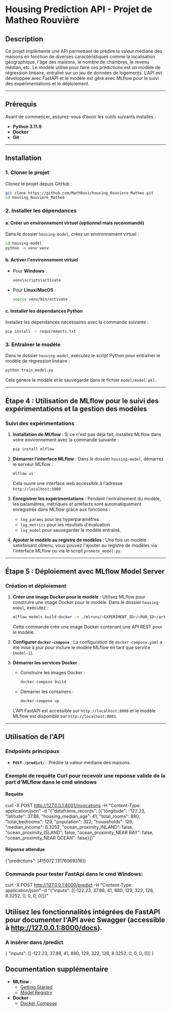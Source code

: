 # Housing Prediction API - Projet de Matheo Rouvière

## Description
Ce projet implémente une API permettant de prédire la valeur médiane des maisons en fonction de diverses caractéristiques comme la localisation géographique, l'âge des maisons, le nombre de chambres, le revenu médian, etc. Le modèle utilisé pour faire ces prédictions est un modèle de régression linéaire, entraîné sur un jeu de données de logements. L'API est développée avec FastAPI et le modèle est géré avec MLflow pour le suivi des expérimentations et le déploiement.

---

## Prérequis
Avant de commencer, assurez-vous d'avoir les outils suivants installés :
- **Python 3.11.9**
- **Docker**
- **Git**

---

## Installation

### 1. Cloner le projet
Clonez le projet depuis GitHub :
```bash
git clone https://github.com/MathRovi/housing_Rouviere_Matheo.git
cd housing_Rouviere_Matheo
```

### 2. Installer les dépendances

#### a. Créer un environnement virtuel (optionnel mais recommandé)
Dans le dossier `housing-model`, créez un environnement virtuel :
```bash
cd housing-model
python -m venv venv
```

#### b. Activer l'environnement virtuel
- Pour **Windows** :
  ```bash
  venv\scripts\activate
  ```
- Pour **Linux/MacOS** :
  ```bash
  source venv/bin/activate
  ```

#### c. Installer les dépendances Python
Installez les dépendances nécessaires avec la commande suivante :
```bash
pip install -r requirements.txt
```

### 3. Entraîner le modèle
Dans le dossier `housing-model`, exécutez le script Python pour entraîner le modèle de régression linéaire :
```bash
python train_model.py
```
Cela génère le modèle et le sauvegarde dans le fichier `model/model.pkl`.

---

## Étape 4 : Utilisation de MLflow pour le suivi des expérimentations et la gestion des modèles

### Suivi des expérimentations
1. **Installation de MLflow** :
   Si ce n'est pas déjà fait, installez MLflow dans votre environnement avec la commande suivante :
   ```bash
   pip install mlflow
   ```

2. **Démarrer l'interface MLflow** :
   Dans le dossier `housing-model`, démarrez le serveur MLflow :
   ```bash
   mlflow ui
   ```
   Cela ouvre une interface web accessible à l'adresse `http://localhost:5000`.

3. **Enregistrer les expérimentations** :
   Pendant l'entraînement du modèle, les paramètres, métriques et artefacts sont automatiquement enregistrés dans MLflow grâce aux fonctions :
   - `log_params` pour les hyperparamètres
   - `log_metrics` pour les résultats d'évaluation
   - `log_model` pour sauvegarder le modèle entraîné.

4. **Ajouter le modèle au registre de modèles** :
   Une fois un modèle satisfaisant obtenu, vous pouvez l'ajouter au registre de modèles via l'interface MLflow ou via le script `promote_model.py`.

---

## Étape 5 : Déploiement avec MLflow Model Server

### Création et déploiement
1. **Créer une image Docker pour le modèle** :
   Utilisez MLflow pour construire une image Docker pour le modèle. Dans le dossier `housing-model`, exécutez :
   ```bash
   mlflow models build-docker -m ./mlruns/<EXPERIMENT_ID>/<RUN_ID>/artifacts/model -n housing-model
   ```
   Cette commande crée une image Docker contenant une API REST pour le modèle.

2. **Configurer `docker-compose`** :
   La configuration de `docker-compose.yaml` a été mise à jour pour inclure le modèle MLflow en tant que service (`model-1`).

3. **Démarrer les services Docker** :
   - Construire les images Docker :
     ```bash
     docker-compose build
     ```
   - Démarrer les containers :
     ```bash
     docker-compose up
     ```
   L'API FastAPI est accessible sur `http://localhost:8000` et le modèle MLflow est disponible sur `http://localhost:8001`.

---

## Utilisation de l'API

### Endpoints principaux
- **`POST /predict/`** : Prédire la valeur médiane des maisons.

### Exemple de requête Curl pour recevoir une reponse valide de la part d'MLflow dans le cmd windows
#### Requête
curl -X POST http://127.0.0.1:8001/invocations -H "Content-Type: application/json" -d "{\"dataframe_records\": [{\"longitude\": -122.23, \"latitude\": 37.88, \"housing_median_age\": 41, \"total_rooms\": 880, \"total_bedrooms\": 129, \"population\": 322, \"households\": 126, \"median_income\": 8.3252, \"ocean_proximity_INLAND\": false, \"ocean_proximity_ISLAND\": false, \"ocean_proximity_NEAR BAY\": false, \"ocean_proximity_NEAR OCEAN\": false}]}"

#### Réponse attendue
{"predictions": [415072.13176069316]}

### Commande pour tester FastApi dans le cmd Windows:
curl -X POST http://127.0.0.1:8000/predict -H "Content-Type: application/json" -d "{\"inputs\": [[-122.23, 37.88, 41, 880, 129, 322, 126, 8.3252, 0, 0, 0, 0]]}"

## Utilisez les fonctionnalités intégrées de FastAPI pour documenter l'API avec Swagger (accessible à http://127.0.0.1:8000/docs).
### A insérer dans /predict

{
  "inputs": [[-122.23, 37.88, 41, 880, 129, 322, 126, 8.3252, 0, 0, 0, 0]]
} 

## Documentation supplémentaire
- **MLflow** :
  - [Getting Started](https://mlflow.org/docs/latest/getting-started/intro-quickstart/index.html)
  - [Model Registry](https://mlflow.org/docs/latest/model-registry.html)
- **Docker** :
  - [Docker Compose](https://docs.docker.com/compose/)
```


